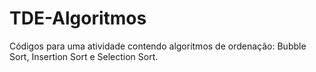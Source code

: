 # TDE-Algoritmos
Códigos para uma atividade contendo algoritmos de ordenação: Bubble Sort, Insertion Sort e Selection Sort.
